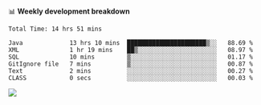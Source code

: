 

📊 **Weekly development breakdown**
<!--START_SECTION:waka-->

```text
Total Time: 14 hrs 51 mins

Java             13 hrs 10 mins  ██████████████████████▒░░   88.69 %
XML              1 hr 19 mins    ██▒░░░░░░░░░░░░░░░░░░░░░░   08.97 %
SQL              10 mins         ▒░░░░░░░░░░░░░░░░░░░░░░░░   01.17 %
GitIgnore file   7 mins          ▒░░░░░░░░░░░░░░░░░░░░░░░░   00.87 %
Text             2 mins          ░░░░░░░░░░░░░░░░░░░░░░░░░   00.27 %
CLASS            0 secs          ░░░░░░░░░░░░░░░░░░░░░░░░░   00.03 %
```

<!--END_SECTION:waka-->

<p align="left" dir="auto">
  <a href="#">
    <img src="https://github-readme-stats.vercel.app/api?username=JiHongYuan&show_icons=true&inc">
  </a>
</p>
